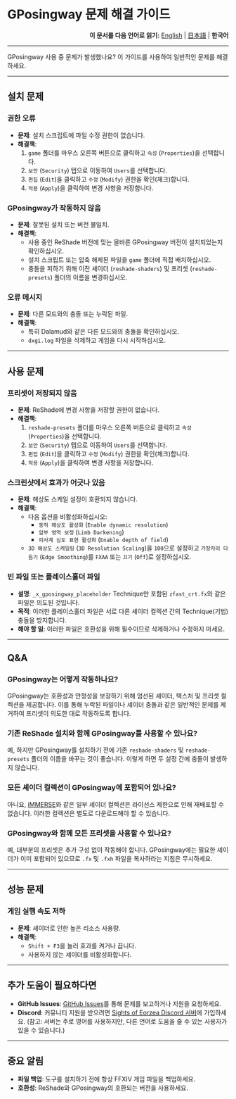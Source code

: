 # GPosingway 문제 해결 가이드

<div align="right">
  <b>이 문서를 다음 언어로 읽기:</b>
  <a href="./troubleshooting.md">English</a> | 
  <a href="./troubleshooting.ja.md">日本語</a> | 
  <b>한국어</b> 
</div>

---

GPosingway 사용 중 문제가 발생했나요? 이 가이드를 사용하여 일반적인 문제를 해결하세요.

---

## 설치 문제

### 권한 오류
- **문제**: 설치 스크립트에 파일 수정 권한이 없습니다.
- **해결책**:
  1. `game` 폴더를 마우스 오른쪽 버튼으로 클릭하고 `속성` (`Properties`)을 선택합니다.
  2. `보안` (`Security`) 탭으로 이동하여 `Users`를 선택합니다.
  3. `편집` (`Edit`)을 클릭하고 `수정` (`Modify`) 권한을 확인(체크)합니다.
  4. `적용` (`Apply`)을 클릭하여 변경 사항을 저장합니다.

### GPosingway가 작동하지 않음
- **문제**: 잘못된 설치 또는 버전 불일치.
- **해결책**:
  - 사용 중인 ReShade 버전에 맞는 올바른 GPosingway 버전이 설치되었는지 확인하십시오.
  - 설치 스크립트 또는 압축 해제된 파일을 `game` 폴더에 직접 배치하십시오.
  - 충돌을 피하기 위해 이전 셰이더 (`reshade-shaders`) 및 프리셋 (`reshade-presets`) 폴더의 이름을 변경하십시오.

### 오류 메시지
- **문제**: 다른 모드와의 충돌 또는 누락된 파일.
- **해결책**:
  - 특히 Dalamud와 같은 다른 모드와의 충돌을 확인하십시오.
  - `dxgi.log` 파일을 삭제하고 게임을 다시 시작하십시오.

---

## 사용 문제

### 프리셋이 저장되지 않음
- **문제**: ReShade에 변경 사항을 저장할 권한이 없습니다.
- **해결책**:
  1. `reshade-presets` 폴더를 마우스 오른쪽 버튼으로 클릭하고 `속성` (`Properties`)을 선택합니다.
  2. `보안` (`Security`) 탭으로 이동하여 `Users`를 선택합니다.
  3. `편집` (`Edit`)을 클릭하고 `수정` (`Modify`) 권한을 확인(체크)합니다.
  4. `적용` (`Apply`)을 클릭하여 변경 사항을 저장합니다.

### 스크린샷에서 효과가 어긋나 있음
- **문제**: 해상도 스케일 설정이 호환되지 않습니다.
- **해결책**:
  - 다음 옵션을 비활성화하십시오:
    - `동적 해상도 활성화` (`Enable dynamic resolution`)
    - `암부 영역 보정` (`Limb Darkening`)
    - `피사계 심도 표현 활성화` (`Enable depth of field`)
  - `3D 해상도 스케일링` (`3D Resolution Scaling`)을 `100`으로 설정하고 `가장자리 다듬기` (`Edge Smoothing`)를 `FXAA` 또는 `끄기` (`Off`)로 설정하십시오.

### 빈 파일 또는 플레이스홀더 파일
- **설명**: `_x_gposingway_placeholder` Technique만 포함된 `zfast_crt.fx`와 같은 파일은 의도된 것입니다.
- **목적**: 이러한 플레이스홀더 파일은 서로 다른 셰이더 컬렉션 간의 Technique(기법) 충돌을 방지합니다.
- **해야 할 일**: 이러한 파일은 호환성을 위해 필수이므로 삭제하거나 수정하지 마세요.

---

## Q&A

### GPosingway는 어떻게 작동하나요?
GPosingway는 호환성과 안정성을 보장하기 위해 엄선된 셰이더, 텍스처 및 프리셋 컬렉션을 제공합니다. 이를 통해 누락된 파일이나 셰이더 충돌과 같은 일반적인 문제를 제거하여 프리셋이 의도한 대로 작동하도록 합니다.

### 기존 ReShade 설치와 함께 GPosingway를 사용할 수 있나요?
예, 하지만 GPosingway를 설치하기 전에 기존 `reshade-shaders` 및 `reshade-presets` 폴더의 이름을 바꾸는 것이 좋습니다. 이렇게 하면 두 설정 간에 충돌이 발생하지 않습니다.

### 모든 셰이더 컬렉션이 GPosingway에 포함되어 있나요?
아니요, [iMMERSE](https://github.com/martymcmodding/iMMERSE/blob/main/LICENSE)와 같은 일부 셰이더 컬렉션은 라이선스 제한으로 인해 재배포할 수 없습니다. 이러한 컬렉션은 별도로 다운로드해야 할 수 있습니다.

### GPosingway와 함께 모든 프리셋을 사용할 수 있나요?
예, 대부분의 프리셋은 추가 구성 없이 작동해야 합니다. GPosingway에는 필요한 셰이더가 이미 포함되어 있으므로 `.fx` 및 `.fxh` 파일을 복사하라는 지침은 무시하세요.

---

## 성능 문제

### 게임 실행 속도 저하
- **문제**: 셰이더로 인한 높은 리소스 사용량.
- **해결책**:
  - `Shift + F3`을 눌러 효과를 켜거나 끕니다.
  - 사용하지 않는 셰이더를 비활성화합니다.

---

## 추가 도움이 필요하다면
- **GitHub Issues**: [GitHub Issues](https://github.com/gposingway/gposingway/issues)를 통해 문제를 보고하거나 지원을 요청하세요.
- **Discord**: 커뮤니티 지원을 받으려면 [Sights of Eorzea Discord 서버](https://discord.com/servers/sights-of-eorzea-1124828911700811957)에 가입하세요. (참고: 서버는 주로 영어를 사용하지만, 다른 언어로 도움을 줄 수 있는 사용자가 있을 수 있습니다.)

---

## 중요 알림
- **파일 백업**: 도구를 설치하기 전에 항상 FFXIV 게임 파일을 백업하세요.
- **호환성**: ReShade와 GPosingway의 호환되는 버전을 사용하세요.
